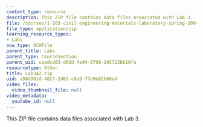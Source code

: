 ```yaml
---
content_type: resource
description: This ZIP file contains data files associated with Lab 3.
file: /courses/1-103-civil-engineering-materials-laboratory-spring-2004/a58d961d48272d62c8a977e9e82b68e4_Lab3A2.zip
file_type: application/zip
learning_resource_types:
- Labs
ocw_type: OCWFile
parent_title: Labs
parent_type: CourseSection
parent_uid: ceadcd63-d6dd-fe94-8798-195723bb10fa
resourcetype: Other
title: Lab3A2.zip
uid: a58d961d-4827-2d62-c8a9-77e9e82b68e4
video_files:
  video_thumbnail_file: null
video_metadata:
  youtube_id: null
---
```

This ZIP file contains data files associated with Lab 3.

